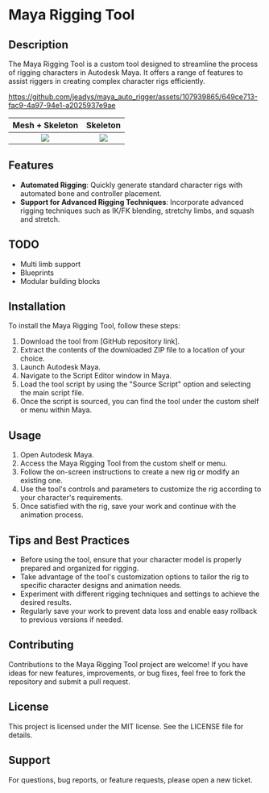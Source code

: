 # Maya Rigging Tool

## Description
The Maya Rigging Tool is a custom tool designed to streamline the process of rigging characters in Autodesk Maya. It offers a range of features to assist riggers in creating complex character rigs efficiently.


https://github.com/jeadys/maya_auto_rigger/assets/107939865/649ce713-fac9-4a97-94e1-a2025937e9ae

Mesh + Skeleton           |  Skeleton
:-------------------------:|:-------------------------:
![](https://github.com/jeadys/maya_auto_rigger/assets/107939865/9646673c-06c1-47b7-a17e-e4d0614bf645)  |  ![](https://github.com/jeadys/maya_auto_rigger/assets/107939865/5545715b-eaad-45a9-80c5-4ca5035ac05f)


## Features
- **Automated Rigging**: Quickly generate standard character rigs with automated bone and controller placement.
- **Support for Advanced Rigging Techniques**: Incorporate advanced rigging techniques such as IK/FK blending, stretchy limbs, and squash and stretch.

## TODO
- Multi limb support
- Blueprints
- Modular building blocks

## Installation
To install the Maya Rigging Tool, follow these steps:
1. Download the tool from [GitHub repository link].
2. Extract the contents of the downloaded ZIP file to a location of your choice.
3. Launch Autodesk Maya.
4. Navigate to the Script Editor window in Maya.
5. Load the tool script by using the "Source Script" option and selecting the main script file.
6. Once the script is sourced, you can find the tool under the custom shelf or menu within Maya.

## Usage
1. Open Autodesk Maya.
2. Access the Maya Rigging Tool from the custom shelf or menu.
3. Follow the on-screen instructions to create a new rig or modify an existing one.
4. Use the tool's controls and parameters to customize the rig according to your character's requirements.
5. Once satisfied with the rig, save your work and continue with the animation process.

## Tips and Best Practices
- Before using the tool, ensure that your character model is properly prepared and organized for rigging.
- Take advantage of the tool's customization options to tailor the rig to specific character designs and animation needs.
- Experiment with different rigging techniques and settings to achieve the desired results.
- Regularly save your work to prevent data loss and enable easy rollback to previous versions if needed.

## Contributing
Contributions to the Maya Rigging Tool project are welcome! If you have ideas for new features, improvements, or bug fixes, feel free to fork the repository and submit a pull request.

## License
This project is licensed under the MIT license. See the LICENSE file for details.

## Support
For questions, bug reports, or feature requests, please open a new ticket.
